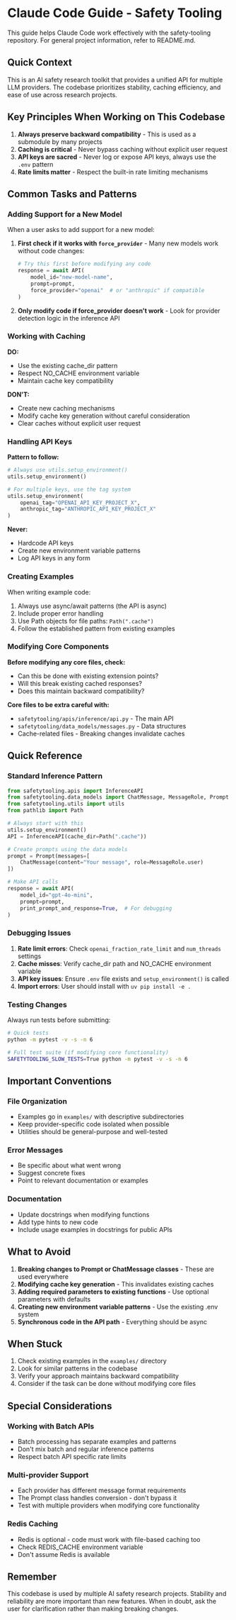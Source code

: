 # Claude Code Guide - Safety Tooling

This guide helps Claude Code work effectively with the safety-tooling repository. For general project information, refer to README.md.

## Quick Context

This is an AI safety research toolkit that provides a unified API for multiple LLM providers. The codebase prioritizes stability, caching efficiency, and ease of use across research projects.

## Key Principles When Working on This Codebase

1. **Always preserve backward compatibility** - This is used as a submodule by many projects
2. **Caching is critical** - Never bypass caching without explicit user request
3. **API keys are sacred** - Never log or expose API keys, always use the `.env` pattern
4. **Rate limits matter** - Respect the built-in rate limiting mechanisms

## Common Tasks and Patterns

### Adding Support for a New Model

When a user asks to add support for a new model:

1. **First check if it works with `force_provider`** - Many new models work without code changes:
   ```python
   # Try this first before modifying any code
   response = await API(
       model_id="new-model-name",
       prompt=prompt,
       force_provider="openai"  # or "anthropic" if compatible
   )
   ```

2. **Only modify code if force_provider doesn't work** - Look for provider detection logic in the inference API

### Working with Caching

**DO:**
- Use the existing cache_dir pattern
- Respect NO_CACHE environment variable
- Maintain cache key compatibility

**DON'T:**
- Create new caching mechanisms
- Modify cache key generation without careful consideration
- Clear caches without explicit user request

### Handling API Keys

**Pattern to follow:**
```python
# Always use utils.setup_environment()
utils.setup_environment()

# For multiple keys, use the tag system
utils.setup_environment(
    openai_tag="OPENAI_API_KEY_PROJECT_X",
    anthropic_tag="ANTHROPIC_API_KEY_PROJECT_X"
)
```

**Never:**
- Hardcode API keys
- Create new environment variable patterns
- Log API keys in any form

### Creating Examples

When writing example code:
1. Always use async/await patterns (the API is async)
2. Include proper error handling
3. Use Path objects for file paths: `Path(".cache")`
4. Follow the established pattern from existing examples

### Modifying Core Components

**Before modifying any core files, check:**
- Can this be done with existing extension points?
- Will this break existing cached responses?
- Does this maintain backward compatibility?

**Core files to be extra careful with:**
- `safetytooling/apis/inference/api.py` - The main API
- `safetytooling/data_models/messages.py` - Data structures
- Cache-related files - Breaking changes invalidate caches

## Quick Reference

### Standard Inference Pattern
```python
from safetytooling.apis import InferenceAPI
from safetytooling.data_models import ChatMessage, MessageRole, Prompt
from safetytooling.utils import utils
from pathlib import Path

# Always start with this
utils.setup_environment()
API = InferenceAPI(cache_dir=Path(".cache"))

# Create prompts using the data models
prompt = Prompt(messages=[
    ChatMessage(content="Your message", role=MessageRole.user)
])

# Make API calls
response = await API(
    model_id="gpt-4o-mini",
    prompt=prompt,
    print_prompt_and_response=True,  # For debugging
)
```

### Debugging Issues

1. **Rate limit errors**: Check `openai_fraction_rate_limit` and `num_threads` settings
2. **Cache misses**: Verify cache_dir path and NO_CACHE environment variable
3. **API key issues**: Ensure `.env` file exists and `setup_environment()` is called
4. **Import errors**: User should install with `uv pip install -e .`

### Testing Changes

Always run tests before submitting:
```bash
# Quick tests
python -m pytest -v -s -n 6

# Full test suite (if modifying core functionality)
SAFETYTOOLING_SLOW_TESTS=True python -m pytest -v -s -n 6
```

## Important Conventions

### File Organization
- Examples go in `examples/` with descriptive subdirectories
- Keep provider-specific code isolated when possible
- Utilities should be general-purpose and well-tested

### Error Messages
- Be specific about what went wrong
- Suggest concrete fixes
- Point to relevant documentation or examples

### Documentation
- Update docstrings when modifying functions
- Add type hints to new code
- Include usage examples in docstrings for public APIs

## What to Avoid

1. **Breaking changes to Prompt or ChatMessage classes** - These are used everywhere
2. **Modifying cache key generation** - This invalidates existing caches
3. **Adding required parameters to existing functions** - Use optional parameters with defaults
4. **Creating new environment variable patterns** - Use the existing .env system
5. **Synchronous code in the API path** - Everything should be async

## When Stuck

1. Check existing examples in the `examples/` directory
2. Look for similar patterns in the codebase
3. Verify your approach maintains backward compatibility
4. Consider if the task can be done without modifying core files

## Special Considerations

### Working with Batch APIs
- Batch processing has separate examples and patterns
- Don't mix batch and regular inference patterns
- Respect batch API specific rate limits

### Multi-provider Support
- Each provider has different message format requirements
- The Prompt class handles conversion - don't bypass it
- Test with multiple providers when modifying core functionality

### Redis Caching
- Redis is optional - code must work with file-based caching too
- Check REDIS_CACHE environment variable
- Don't assume Redis is available

## Remember

This codebase is used by multiple AI safety research projects. Stability and reliability are more important than new features. When in doubt, ask the user for clarification rather than making breaking changes.
